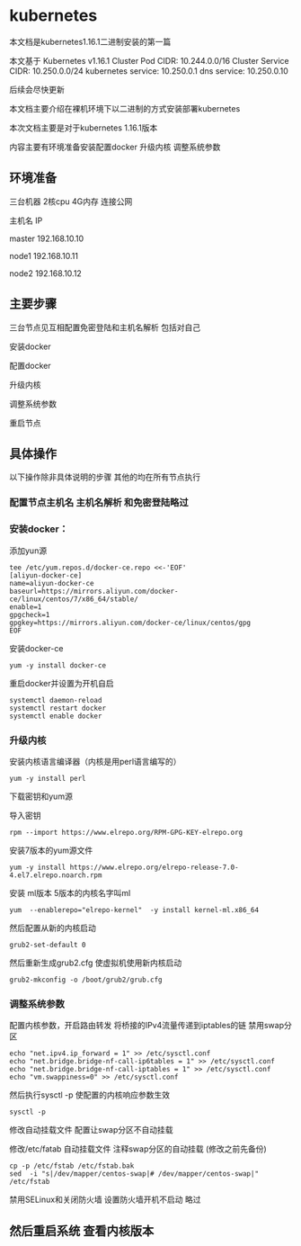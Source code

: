 ﻿# kubernetes
本文档是kubernetes1.16.1二进制安装的第一篇

 本文基于 Kubernetes v1.16.1
  Cluster Pod CIDR: 10.244.0.0/16
  Cluster Service CIDR: 10.250.0.0/24
  kubernetes service: 10.250.0.1
  dns service: 10.250.0.10

 后续会尽快更新

本文档主要介绍在裸机环境下以二进制的方式安装部署kubernetes

本次文档主要是对于kubernetes 1.16.1版本

内容主要有环境准备安装配置docker 升级内核 调整系统参数

## 环境准备

三台机器 2核cpu 4G内存  连接公网

主机名     IP     

master    192.168.10.10

node1     192.168.10.11

node2     192.168.10.12

## 主要步骤

  三台节点见互相配置免密登陆和主机名解析 包括对自己

  安装docker

  配置docker

  升级内核

  调整系统参数

  重启节点

## 具体操作

以下操作除非具体说明的步骤  其他的均在所有节点执行

### 配置节点主机名 主机名解析 和免密登陆略过


### 安装docker：

  添加yun源

	tee /etc/yum.repos.d/docker-ce.repo <<-'EOF'
	[aliyun-docker-ce]
	name=aliyun-docker-ce
	baseurl=https://mirrors.aliyun.com/docker-ce/linux/centos/7/x86_64/stable/
	enable=1
	gpgcheck=1
	gpgkey=https://mirrors.aliyun.com/docker-ce/linux/centos/gpg
	EOF

  安装docker-ce
  	
	yum -y install docker-ce

  重启docker并设置为开机自启

	systemctl daemon-reload
	systemctl restart docker
	systemctl enable docker

### 升级内核

  安装内核语言编译器（内核是用perl语言编写的）

	yum -y install perl

  下载密钥和yum源

  导入密钥

	rpm --import https://www.elrepo.org/RPM-GPG-KEY-elrepo.org

  安装7版本的yum源文件

	yum -y install https://www.elrepo.org/elrepo-release-7.0-4.el7.elrepo.noarch.rpm

  安装 ml版本 5版本的内核名字叫ml

	yum  --enablerepo="elrepo-kernel"  -y install kernel-ml.x86_64

  然后配置从新的内核启动

	grub2-set-default 0

  然后重新生成grub2.cfg 使虚拟机使用新内核启动

	grub2-mkconfig -o /boot/grub2/grub.cfg

### 调整系统参数

  配置内核参数，开启路由转发 将桥接的IPv4流量传递到iptables的链  禁用swap分区

	echo "net.ipv4.ip_forward = 1" >> /etc/sysctl.conf
	echo "net.bridge.bridge-nf-call-ip6tables = 1" >> /etc/sysctl.conf
	echo "net.bridge.bridge-nf-call-iptables = 1" >> /etc/sysctl.conf    
	echo "vm.swappiness=0" >> /etc/sysctl.conf

  然后执行sysctl -p 使配置的内核响应参数生效

	sysctl -p

  修改自动挂载文件 配置让swap分区不自动挂载

  修改/etc/fatab 自动挂载文件  注释swap分区的自动挂载 (修改之前先备份)

	cp -p /etc/fstab /etc/fstab.bak
	sed  -i "s|/dev/mapper/centos-swap|# /dev/mapper/centos-swap|" /etc/fstab

禁用SELinux和关闭防火墙 设置防火墙开机不启动 略过

## 然后重启系统 查看内核版本
